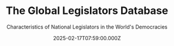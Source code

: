 ---
title: The Global Legislators Database
subtitle: Characteristics of National Legislators in the World's Democracies
publication_types:
  - "2"
authors:
  - Nicholas Carnes
  - Joshua Ferrer
  - Miriam Golden
  - Esme Lillywhite
  - Noam Lupu
  - Eugenia Nazrullaeva
doi: https://doi.org/10.1017/S000712342400053X
publication: British Journal of Political Science
draft: false
featured: true
image:
  filename: featured
  focal_point: Smart
  preview_only: false
date: 2025-02-17T07:59:00.000Z
---